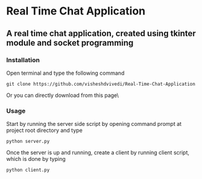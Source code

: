 # Real Time Chat Application
## A real time chat application, created using tkinter module and socket programming

### Installation
Open terminal and type the following command
```
git clone https://github.com/visheshdvivedi/Real-Time-Chat-Application
```
Or you can directly download from this page\

### Usage
Start by running the server side script by opening command prompt at project root directory and type
```
python server.py
```
Once the server is up and running, create a client by running client script, which is done by typing
```
python client.py
```

